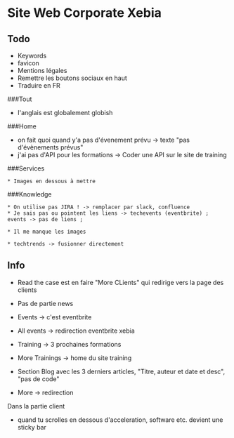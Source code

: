 Site Web Corporate Xebia
===

Todo
---
  * Keywords
  * favicon
  * Mentions légales
  * Remettre les boutons sociaux en haut
  * Traduire en FR


###Tout
   * l'anglais est globalement globish

###Home

   * on fait quoi quand y'a pas d'évenement prévu -> texte "pas d'évènements prévus"
   * j'ai pas d'API pour les formations -> Coder une API sur le site de training

###Services

    * Images en dessous à mettre




###Knowledge

    * On utilise pas JIRA ! -> remplacer par slack, confluence
    * Je sais pas ou pointent les liens -> techevents (eventbrite) ; events -> pas de liens ;

    * Il me manque les images

    * techtrends -> fusionner directement







Info
---

 * Read the case est en faire "More CLients" qui redirige vers la page des clients
 * Pas de partie news
 * Events -> c'est eventbrite
 * All events -> redirection eventbrite xebia
 * Training -> 3 prochaines formations
 * More Trainings -> home du site training
 * Section Blog avec les 3 derniers articles, "Titre, auteur et date et desc", "pas de code"

 * More -> redirection


 Dans la partie client

 * quand tu scrolles en dessous d'acceleration, software etc. devient une sticky bar

